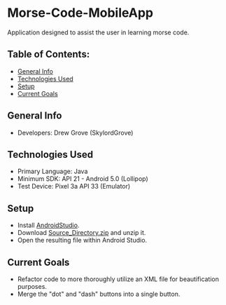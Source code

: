 # Morse-Code-MobileApp
Application designed to assist the user in learning morse code.

## Table of Contents:
* [General Info](#general-info)
* [Technologies Used](#technologies-used)
* [Setup](#setup)
* [Current Goals](#current-goals)

## General Info
* Developers: Drew Grove (SkylordGrove)

## Technologies Used
* Primary Language: Java
* Minimum SDK: API 21 - Android 5.0 (Lollipop)
* Test Device: Pixel 3a API 33 (Emulator)

## Setup
* Install [AndroidStudio](https://developer.android.com/studio/).
* Download <a download="source-directory.zip" href="https://github.com/SkylordGrove/Morse-Code-MobileApp/blob/main/SourceDirectory.zip" title="MorseCode">Source_Directory.zip</a> and unzip it.
* Open the resulting file within Android Studio.

## Current Goals
* Refactor code to more thoroughly utilize an XML file for beautification purposes.
* Merge the "dot" and "dash" buttons into a single button.
